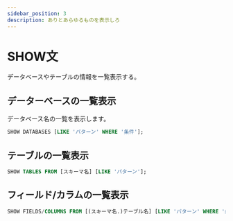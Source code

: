 ```yaml
---
sidebar_position: 3
description: ありとあらゆるものを表示しろ
---
```


# SHOW文

データベースやテーブルの情報を一覧表示する。

## データーベースの一覧表示

データベース名の一覧を表示します。

```sql
SHOW DATABASES [LIKE 'パターン' WHERE '条件'];
```

## テーブルの一覧表示

```sql
SHOW TABLES FROM [スキーマ名] [LIKE 'パターン'];
```

## フィールド/カラムの一覧表示

```sql
SHOW FIELDS/COLUMNS FROM [(スキーマ名.)テーブル名] [LIKE 'パターン' WHERE '条件'];
```
